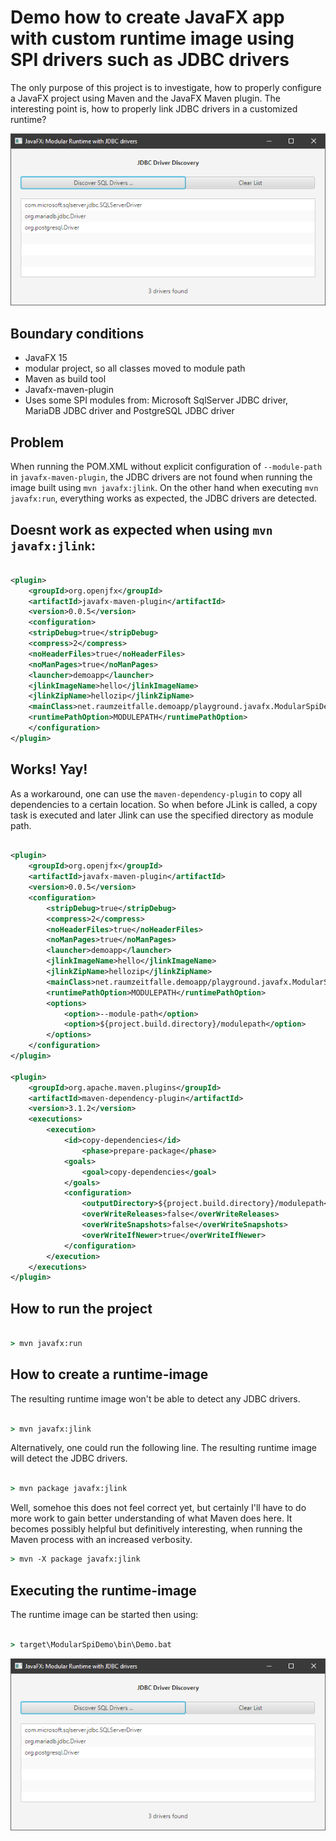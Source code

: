 # Demo how to create JavaFX app with custom runtime image using SPI drivers such as JDBC drivers

The only purpose of this project is to investigate, how to properly configure a JavaFX project
using Maven and the JavaFX Maven plugin. The interesting point is, how to properly link JDBC
drivers in a customized runtime?

![DemoApp](DemoAppView2.png) 

## Boundary conditions

* JavaFX 15
* modular project, so all classes moved to module path
* Maven as build tool
* Javafx-maven-plugin
* Uses some SPI modules from: Microsoft SqlServer JDBC driver, MariaDB JDBC driver and PostgreSQL JDBC driver

## Problem

When running the POM.XML without explicit configuration of `--module-path` in `javafx-maven-plugin`,
the JDBC drivers are not found when running the image built using `mvn javafx:jlink`. On the other hand
when executing `mvn javafx:run`, everything works as expected, the JDBC drivers are detected.

## Doesnt work as expected when using `mvn javafx:jlink`:

```XML

<plugin>
	<groupId>org.openjfx</groupId>
	<artifactId>javafx-maven-plugin</artifactId>
	<version>0.0.5</version>
	<configuration>
	<stripDebug>true</stripDebug>
	<compress>2</compress>
	<noHeaderFiles>true</noHeaderFiles>
	<noManPages>true</noManPages>
	<launcher>demoapp</launcher>
	<jlinkImageName>hello</jlinkImageName>
	<jlinkZipName>hellozip</jlinkZipName>
	<mainClass>net.raumzeitfalle.demoapp/playground.javafx.ModularSpiDemo</mainClass>
	<runtimePathOption>MODULEPATH</runtimePathOption>
	</configuration>
</plugin>

```

## Works! Yay!

As a workaround, one can use the `maven-dependency-plugin` to copy all dependencies to a certain location.
So when before JLink is called, a copy task is executed and later Jlink can use the specified directory
as module path.

```XML

<plugin>
	<groupId>org.openjfx</groupId>
	<artifactId>javafx-maven-plugin</artifactId>
	<version>0.0.5</version>
	<configuration>
		<stripDebug>true</stripDebug>
		<compress>2</compress>
		<noHeaderFiles>true</noHeaderFiles>
		<noManPages>true</noManPages>
		<launcher>demoapp</launcher>
		<jlinkImageName>hello</jlinkImageName>
		<jlinkZipName>hellozip</jlinkZipName>
		<mainClass>net.raumzeitfalle.demoapp/playground.javafx.ModularSpiDemo</mainClass>
		<runtimePathOption>MODULEPATH</runtimePathOption>
		<options>
			<option>--module-path</option>
			<option>${project.build.directory}/modulepath</option>
		</options>
	</configuration>
</plugin>

<plugin>
	<groupId>org.apache.maven.plugins</groupId>
	<artifactId>maven-dependency-plugin</artifactId>
	<version>3.1.2</version>
	<executions>
		<execution>
			<id>copy-dependencies</id>
				<phase>prepare-package</phase>
			<goals>
				<goal>copy-dependencies</goal>
			</goals>
			<configuration>
				<outputDirectory>${project.build.directory}/modulepath</outputDirectory>
				<overWriteReleases>false</overWriteReleases>
				<overWriteSnapshots>false</overWriteSnapshots>
				<overWriteIfNewer>true</overWriteIfNewer>
			</configuration>
		</execution>
	</executions>
</plugin>

```

## How to run the project

```cmd

> mvn javafx:run

```

## How to create a runtime-image

The resulting runtime image won't be able to detect any JDBC drivers.

```cmd

> mvn javafx:jlink

```

Alternatively, one could run the following line. The resulting runtime image will detect the JDBC drivers.

```cmd

> mvn package javafx:jlink

```

Well, somehoe this does not feel correct yet, but certainly I'll have to do more work to gain better 
understanding of what Maven does here. It becomes possibly helpful but definitively interesting,
when running the Maven process with an increased verbosity.

```cmd
> mvn -X package javafx:jlink

```


## Executing the runtime-image

The runtime image can be started then using:


```cmd

> target\ModularSpiDemo\bin\Demo.bat

```

![How it loogs like](DemoAppView2.png) 

